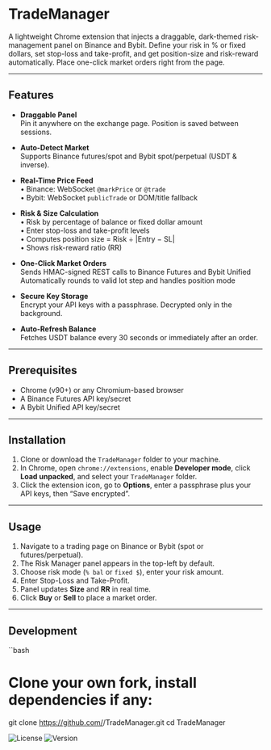 # TradeManager

A lightweight Chrome extension that injects a draggable, dark-themed risk-management panel on Binance and Bybit. Define your risk in % or fixed dollars, set stop-loss and take-profit, and get position-size and risk-reward automatically. Place one-click market orders right from the page.

---

## Features

- **Draggable Panel**  
  Pin it anywhere on the exchange page. Position is saved between sessions.

- **Auto-Detect Market**  
  Supports Binance futures/spot and Bybit spot/perpetual (USDT & inverse).

- **Real-Time Price Feed**  
  • Binance: WebSocket `@markPrice` or `@trade`  
  • Bybit: WebSocket `publicTrade` or DOM/title fallback

- **Risk & Size Calculation**  
  • Risk by percentage of balance or fixed dollar amount  
  • Enter stop-loss and take-profit levels  
  • Computes position size = Risk ÷ |Entry − SL|  
  • Shows risk-reward ratio (RR)

- **One-Click Market Orders**  
  Sends HMAC-signed REST calls to Binance Futures and Bybit Unified  
  Automatically rounds to valid lot step and handles position mode

- **Secure Key Storage**  
  Encrypt your API keys with a passphrase. Decrypted only in the background.

- **Auto-Refresh Balance**  
  Fetches USDT balance every 30 seconds or immediately after an order.

---

## Prerequisites

- Chrome (v90+) or any Chromium-based browser  
- A Binance Futures API key/secret  
- A Bybit Unified API key/secret  

---

## Installation

1. Clone or download the `TradeManager` folder to your machine.
2. In Chrome, open `chrome://extensions`, enable **Developer mode**, click **Load unpacked**, and select your `TradeManager` folder.
3. Click the extension icon, go to **Options**, enter a passphrase plus your API keys, then “Save encrypted”.

---

## Usage

1. Navigate to a trading page on Binance or Bybit (spot or futures/perpetual).  
2. The Risk Manager panel appears in the top-left by default.  
3. Choose risk mode (`% bal` or `fixed $`), enter your risk amount.  
4. Enter Stop-Loss and Take-Profit.  
5. Panel updates **Size** and **RR** in real time.  
6. Click **Buy** or **Sell** to place a market order.  

---

## Development

``bash
# Clone your own fork, install dependencies if any:
git clone https://github.com/<your-username>/TradeManager.git
cd TradeManager






![License](https://img.shields.io/badge/license-MIT-blue)
![Version](https://img.shields.io/badge/version-1.0.0-green)

